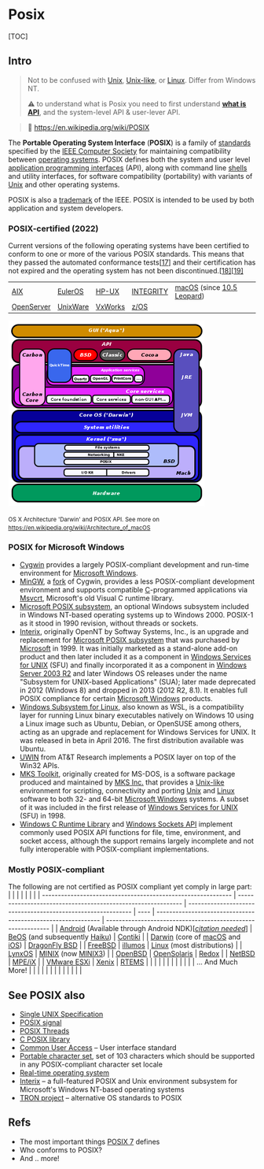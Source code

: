# Posix

[TOC]



## Intro
> Not to be confused with [Unix](https://en.wikipedia.org/wiki/Unix "Unix"), [Unix-like](https://en.wikipedia.org/wiki/Unix-like "Unix-like"), or [Linux](https://en.wikipedia.org/wiki/Linux "Linux"). Differ from Windows NT.
>
> ⚠️  to understand what is Posix you need to first understand **[what is API](https://cloud.tencent.com/developer/ask/26856)**, and the system-level API & user-lever API. 

> 🔗 <https://en.wikipedia.org/wiki/POSIX>

The **Portable Operating System Interface** (**POSIX**) is a family of [standards](https://en.wikipedia.org/wiki/Standardization "Standardization") specified by the [IEEE Computer Society](https://en.wikipedia.org/wiki/IEEE_Computer_Society "IEEE Computer Society") for maintaining compatibility between [operating systems](https://en.wikipedia.org/wiki/Operating_system "Operating system"). POSIX defines both the system and user level [application programming interfaces](https://en.wikipedia.org/wiki/Application_programming_interface "Application programming interface") (API), along with command line [shells](https://en.wikipedia.org/wiki/Unix_shell "Unix shell") and utility interfaces, for software compatibility (portability) with variants of [Unix](https://en.wikipedia.org/wiki/Unix "Unix") and other operating systems. 

POSIX is also a [trademark](https://en.wikipedia.org/wiki/Trademark "Trademark") of the IEEE. POSIX is intended to be used by both application and system developers.


### POSIX-certified (2022)
Current versions of the following operating systems have been certified to conform to one or more of the various POSIX standards. This means that they passed the automated conformance tests[[17\]](https://en.wikipedia.org/wiki/POSIX#cite_note-achieve_status-17) and their certification has not expired and the operating system has not been discontinued.[[18\]](https://en.wikipedia.org/wiki/POSIX#cite_note-renew_certification-18)[[19\]](https://en.wikipedia.org/wiki/POSIX#cite_note-19)

|                                                        |                                                    |                                                  |                                                              |                                                              |
| ------------------------------------------------------ | -------------------------------------------------- | ------------------------------------------------ | ------------------------------------------------------------ | ------------------------------------------------------------ |
| [AIX](https://en.wikipedia.org/wiki/IBM_AIX)           | [EulerOS](https://en.wikipedia.org/wiki/EulerOS)   | [HP-UX](https://en.wikipedia.org/wiki/HP-UX)     | [INTEGRITY](https://en.wikipedia.org/wiki/Integrity_(operating_system)) | [macOS](https://en.wikipedia.org/wiki/MacOS) (since [10.5 Leopard](https://en.wikipedia.org/wiki/Mac_OS_X_Leopard)) |
| [OpenServer](https://en.wikipedia.org/wiki/OpenServer) | [UnixWare](https://en.wikipedia.org/wiki/UnixWare) | [VxWorks](https://en.wikipedia.org/wiki/VxWorks) | [z/OS](https://en.wikipedia.org/wiki/Z/OS)                   |                                                              |

![](../../../../Assets/Pics/400px-Diagram_of_Mac_OS_X_architecture.svg.png)

<small>OS X Architecture 'Darwin' and POSIX API. See more on <a>https://en.wikipedia.org/wiki/Architecture_of_macOS</a></small>



### POSIX for Microsoft Windows
- [Cygwin](https://en.wikipedia.org/wiki/Cygwin) provides a largely POSIX-compliant development and run-time environment for [Microsoft Windows](https://en.wikipedia.org/wiki/Microsoft_Windows).
- [MinGW](https://en.wikipedia.org/wiki/MinGW), a [fork](https://en.wikipedia.org/wiki/Fork_(software_development)) of Cygwin, provides a less POSIX-compliant development environment and supports compatible [C](https://en.wikipedia.org/wiki/C_(programming_language))-programmed applications via [Msvcrt](https://en.wikipedia.org/wiki/Msvcrt), Microsoft's old Visual C runtime library.
- [Microsoft POSIX subsystem](https://en.wikipedia.org/wiki/Microsoft_POSIX_subsystem), an optional Windows subsystem included in Windows NT-based operating systems up to Windows 2000. POSIX-1 as it stood in 1990 revision, without threads or sockets.
- [Interix](https://en.wikipedia.org/wiki/Interix), originally OpenNT by Softway Systems, Inc., is an upgrade and replacement for [Microsoft POSIX subsystem](https://en.wikipedia.org/wiki/Microsoft_POSIX_subsystem) that was purchased by [Microsoft](https://en.wikipedia.org/wiki/Microsoft) in 1999. It was initially marketed as a stand-alone add-on product and then later included it as a component in [Windows Services for UNIX](https://en.wikipedia.org/wiki/Windows_Services_for_UNIX) (SFU) and finally incorporated it as a component in [Windows Server 2003 R2](https://en.wikipedia.org/wiki/Windows_Server_2003_R2) and later Windows OS releases under the name "Subsystem for UNIX-based Applications" (SUA); later made deprecated in 2012 (Windows 8) and dropped in 2013 (2012 R2, 8.1). It enables full POSIX compliance for certain [Microsoft Windows](https://en.wikipedia.org/wiki/Microsoft_Windows) products.
- [Windows Subsystem for Linux](https://en.wikipedia.org/wiki/Windows_Subsystem_for_Linux), also known as WSL, is a compatibility layer for running Linux binary executables natively on Windows 10 using a Linux image such as Ubuntu, Debian, or OpenSUSE among others, acting as an upgrade and replacement for Windows Services for UNIX. It was released in beta in April 2016. The first distribution available was Ubuntu.
- [UWIN](https://en.wikipedia.org/wiki/UWIN) from AT&T Research implements a POSIX layer on top of the Win32 APIs.
- [MKS Toolkit](https://en.wikipedia.org/wiki/MKS_Toolkit), originally created for MS-DOS, is a software package produced and maintained by [MKS Inc.](https://en.wikipedia.org/wiki/MKS_Inc.) that provides a [Unix-like](https://en.wikipedia.org/wiki/Unix-like) environment for scripting, connectivity and porting [Unix](https://en.wikipedia.org/wiki/Unix) and [Linux](https://en.wikipedia.org/wiki/Linux) software to both 32- and 64-bit [Microsoft Windows](https://en.wikipedia.org/wiki/Microsoft_Windows) systems. A subset of it was included in the first release of [Windows Services for UNIX](https://en.wikipedia.org/wiki/Windows_Services_for_UNIX) (SFU) in 1998.
- [Windows C Runtime Library](https://en.wikipedia.org/wiki/Microsoft_Windows_library_files#Runtime_libraries) and [Windows Sockets API](https://en.wikipedia.org/wiki/Winsock) implement commonly used POSIX API functions for file, time, environment, and socket access, although the support remains largely incomplete and not fully interoperable with POSIX-compliant implementations.


### Mostly POSIX-compliant
The following are not certified as POSIX compliant yet comply in large part:
|                                                              |                                                              |                                                              |      |                                                              |                                                              |
| ------------------------------------------------------------ | ------------------------------------------------------------ | ------------------------------------------------------------ | ---- | ------------------------------------------------------------ | ------------------------------------------------------------ |
| [Android](https://en.wikipedia.org/wiki/Android_(operating_system)) (Available through Android NDK)[*[citation needed](https://en.wikipedia.org/wiki/Wikipedia:Citation_needed)*] | [BeOS](https://en.wikipedia.org/wiki/BeOS) (and subsequently [Haiku](https://en.wikipedia.org/wiki/Haiku_(operating_system))) | [Contiki](https://en.wikipedia.org/wiki/Contiki)             |      | [Darwin](https://en.wikipedia.org/wiki/Darwin_(operating_system)) (core of [macOS](https://en.wikipedia.org/wiki/MacOS) and [iOS](https://en.wikipedia.org/wiki/IOS)) | [DragonFly BSD](https://en.wikipedia.org/wiki/DragonFly_BSD) |
| [FreeBSD](https://en.wikipedia.org/wiki/FreeBSD)             | [illumos](https://en.wikipedia.org/wiki/Illumos)             | [Linux](https://en.wikipedia.org/wiki/Linux) (most distributions) |      | [LynxOS](https://en.wikipedia.org/wiki/LynxOS)               | [MINIX](https://en.wikipedia.org/wiki/MINIX) (now [MINIX3](https://en.wikipedia.org/wiki/MINIX3)) |
| [OpenBSD](https://en.wikipedia.org/wiki/OpenBSD)             | [OpenSolaris](https://en.wikipedia.org/wiki/OpenSolaris)     | [Redox](https://en.wikipedia.org/wiki/Redox_(operating_system)) |      | [NetBSD](https://en.wikipedia.org/wiki/NetBSD)               | [MPE/iX](https://en.wikipedia.org/wiki/HP_Multi-Programming_Executive) |
| [VMware ESXi](https://en.wikipedia.org/wiki/VMware_ESXi)     | [Xenix](https://en.wikipedia.org/wiki/Xenix)                 | [RTEMS](https://en.wikipedia.org/wiki/RTEMS)                 |      |                                                              |                                                              |
|                                                              |                                                              |                                                              |      |                                                              |                                                              |
| ... And Much More!                                           |                                                              |                                                              |      |                                                              |                                                              |
|                                                              |                                                              |                                                              |      |                                                              |                                                              |



## See POSIX also
- [Single UNIX Specification](https://en.wikipedia.org/wiki/Single_UNIX_Specification)
- [POSIX signal](https://en.wikipedia.org/wiki/POSIX_signal)
- [POSIX Threads](https://en.wikipedia.org/wiki/POSIX_Threads)
- [C POSIX library](https://en.wikipedia.org/wiki/C_POSIX_library)
- [Common User Access](https://en.wikipedia.org/wiki/Common_User_Access) – User interface standard
- [Portable character set](https://en.wikipedia.org/wiki/Portable_character_set), set of 103 characters which should be supported in any POSIX-compliant character set locale
- [Real-time operating system](https://en.wikipedia.org/wiki/Real-time_operating_system)
- [Interix](https://en.wikipedia.org/wiki/Interix) – a full-featured POSIX and Unix environment subsystem for Microsoft's Windows NT-based operating systems
- [TRON project](https://en.wikipedia.org/wiki/TRON_project) – alternative OS standards to POSIX



## Refs
[What is POSIX? -- stackoverflow]: https://stackoverflow.com/questions/1780599/what-is-the-meaning-of-posix

- The most important things [POSIX 7](http://pubs.opengroup.org/onlinepubs/9699919799/nfindex.html) defines
- Who conforms to POSIX?
- And .. more!

